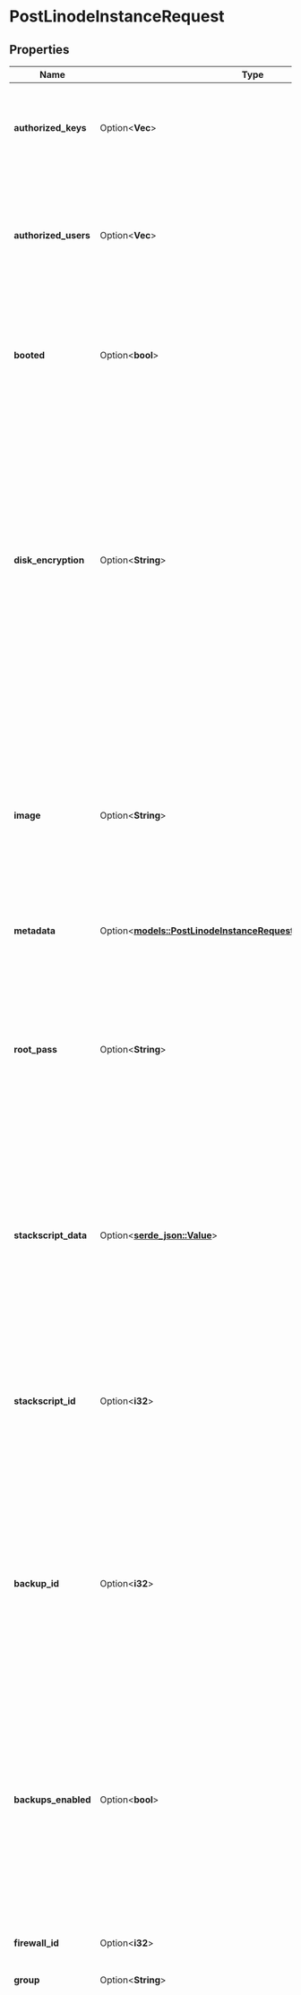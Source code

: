 # PostLinodeInstanceRequest

## Properties

Name | Type | Description | Notes
------------ | ------------- | ------------- | -------------
**authorized_keys** | Option<**Vec<String>**> | __Write-only__ A list of public SSH keys that will be automatically appended to the root user's `~/.ssh/authorized_keys` file when deploying from an Image. | [optional]
**authorized_users** | Option<**Vec<String>**> | __Write-only__ A list of usernames. If the usernames have associated SSH keys, the keys will be appended to the root users `~/.ssh/authorized_keys` file automatically when deploying from an Image. | [optional]
**booted** | Option<**bool**> | __Write-only__ This field defaults to `true` if the Linode is created with an Image or from a Backup. If it is deployed from an Image or a Backup and you wish it to remain `offline` after deployment, set this to `false`. | [optional][default to true]
**disk_encryption** | Option<**String**> | __Limited availability__ Local disk encryption ensures that your data stored on Linodes is secured. Disk encryption protects against unauthorized data access by keeping the data encrypted if the disk is ever removed from the data center, decommissioned, or disposed of. The platform manages the encryption and decryption for you.  By default, encryption is `enabled` on all Linodes. If you opted out of encryption or if the Linode was created prior to local disk encryption support, you can encrypt your data using [Rebuild](https://techdocs.akamai.com/linode-api/reference/post-rebuild-linode-instance). | [optional]
**image** | Option<**String**> | An Image ID to deploy the Linode Disk from.  Run the [List images](https://techdocs.akamai.com/linode-api/reference/get-images) operation with authentication to view all available Images. Official Linode Images start with `linode/`, while your Account's Images start with `private/`. Creating a disk from a Private Image requires `read_only` or `read_write` permissions for that Image. Run the [Update a user's grants](https://techdocs.akamai.com/linode-api/reference/put-user-grants) operation to adjust permissions for an Account Image. | [optional]
**metadata** | Option<[**models::PostLinodeInstanceRequestAllOfMetadata**](post_linode_instance_request_allOf_metadata.md)> |  | [optional]
**root_pass** | Option<**String**> | __Write-only__ This sets the root user's password on a newly created Linode Disk when deploying from an Image.  - __Required__ when creating a Linode Disk from an Image, including when using a StackScript.  - Must meet a password strength score requirement that is calculated internally by the API. If the strength requirement is not met, you will receive a `Password does not meet strength requirement` error. | [optional]
**stackscript_data** | Option<[**serde_json::Value**](.md)> | This field is required only if the StackScript being deployed requires input data from the User for successful completion. See [User Defined Fields (UDFs)](https://www.linode.com/docs/products/tools/stackscripts/guides/write-a-custom-script/#declare-user-defined-fields-udfs) for more details.  This field is required to be valid JSON.  Total length cannot exceed 65,535 characters. | [optional]
**stackscript_id** | Option<**i32**> | A StackScript ID that will cause the referenced StackScript to be run during deployment of this Linode. A compatible `image` is required to use a StackScript. To get a list of available StackScript and their permitted Images, run [List StackScripts](https://techdocs.akamai.com/linode-api/reference/get-stack-scripts). This field cannot be used when deploying from a Backup or a Private Image. | [optional]
**backup_id** | Option<**i32**> | A Backup ID from another Linode's available backups. Your User must have `read_write` access to that Linode, the Backup must have a `status` of `successful`, and the Linode must be deployed to the same `region` as the Backup. Run [List backups](https://techdocs.akamai.com/linode-api/reference/get-backups) for a Linode's available backups.  This field and the `image` field are mutually exclusive. | [optional]
**backups_enabled** | Option<**bool**> | If this field is set to `true`, the created Linode will automatically be enrolled in the Linode Backup service. This will incur an additional charge. The cost for the Backup service is dependent on the Type of Linode deployed.  This option is always treated as `true` if the account-wide `backups_enabled` setting is `true`.  See [Get account settings](https://techdocs.akamai.com/linode-api/reference/get-account-settings) for more information.  Backup pricing is included in the response from [List types](https://techdocs.akamai.com/linode-api/reference/get-linode-types) | [optional]
**firewall_id** | Option<**i32**> | The `id` of the Firewall to attach this Linode to upon creation. | [optional]
**group** | Option<**String**> | __Deprecated__, __Filterable__ The group label for this Linode. | [optional]
**interfaces** | Option<[**Vec<models::PostLinodeInstanceRequestAllOfInterfacesInner>**](post_linode_instance_request_allOf_interfaces_inner.md)> | An array of Network Interfaces to add to this Linode's Configuration Profile. At least one and up to three Interface objects can exist in this array. The position in the array determines which of the Linode's network Interfaces is configured:  - First [0]:  eth0 - Second [1]: eth1 - Third [2]:  eth2  When updating a Linode's Interfaces, _each Interface must be redefined_. An empty `interfaces` array results in a default `public` type Interface configuration only.  If no public Interface is configured, public IP addresses are still assigned to the Linode but will not be usable without manual configuration.  __Note__. Changes to Linode Interface configurations can be enabled by rebooting the Linode.  `vpc` details  See the [VPC documentation](https://www.linode.com/docs/products/networking/vpc/#technical-specifications) guide for its specifications and limitations.  `vlan` details  - Only Next Generation Network (NGN) data centers support VLANs. Run the [List regions](https://techdocs.akamai.com/linode-api/reference/get-regions) operation to view the capabilities of data center regions. If a VLAN is attached to your Linode and you attempt to migrate or clone it to a non-NGN data center, the migration or cloning will not initiate. If a Linode cannot be migrated or cloned because of an incompatibility, you will be prompted to select a different data center or contact support. - See the [VLANs Overview](https://www.linode.com/docs/products/networking/vlans/#technical-specifications) guide to view additional specifications and limitations. | [optional]
**label** | Option<**String**> | __Filterable__ Provides a name for the Linode. If not provided, the API generates one for it.  Linode labels have the following constraints:  - It needs to begin and end with an alphanumeric character. - It can only consist of alphanumeric characters, hyphens (`-`), underscores (`_`) or periods (`.`). - Cannot have two hyphens (`--`), underscores (`__`) or periods (`..`) in a row. | [optional]
**placement_group** | Option<[**models::PostLinodeInstanceRequestAllOfPlacementGroup**](post_linode_instance_request_allOf_placement_group.md)> |  | [optional]
**private_ip** | Option<**bool**> | If `true`, the created Linode will have private networking enabled and assigned a private IPv4 address. | [optional]
**region** | **String** | The [region](https://techdocs.akamai.com/linode-api/reference/get-regions) where the Linode will be located. | 
**swap_size** | Option<**i32**> | When deploying from an Image, this field is optional, otherwise it is ignored. This is used to set the swap disk size for the newly created Linode. | [optional][default to 512]
**tags** | Option<**Vec<String>**> | __Filterable__ Tags to help you organize your content. | [optional]
**r#type** | **String** | The [Linode type](https://techdocs.akamai.com/linode-api/reference/get-linode-types) of the Linode you are creating. | 

[[Back to Model list]](../README.md#documentation-for-models) [[Back to API list]](../README.md#documentation-for-api-endpoints) [[Back to README]](../README.md)


